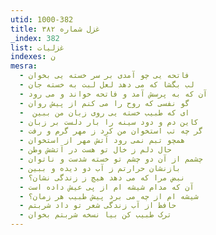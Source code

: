```yaml
---
utid: 1000-382
title: غزل شماره ۳۸۲
_index: 382
list: غزلیات
indexes: ن
mesra:
  - فاتحه یی چو آمدی بر سر خسته یی بخوان
  - لب بگشا که می دهد لعل لبت به خسته جان
  - آن که به پرسش آمد و فاتحه خواند و می رود
  - گو نفسی که روح را می کنم از پیش روان
  - ‌ ای که طبیب خسته یی روی زبان من ببین
  - کاین دم و دود سینه را بار دلست بر زبان
  - گر چه تب استخوان من کرد ز مهر گرم و رفت
  - همچو تبم نمی رود آتش مهر از استخوان
  - حال دلم ز خال تو هست در آتشش وطن
  - چشمم از آن دو چشم تو خسته شدست و ناتوان
  - بازنشان حرارتم ز آب دو دیده و ببین
  - نبض مرا که می دهد هیچ ز زندگی نشان؟
  - آن که مدام شیشه ام از پی عیش داده است
  - شیشه ام از چه می برد پیش طبیب هر زمان؟
  - حافظ از آب زندگی شعر تو داد شربتم
  - ترک طبیب کن بیا نسخه شربتم بخوان
---
```

